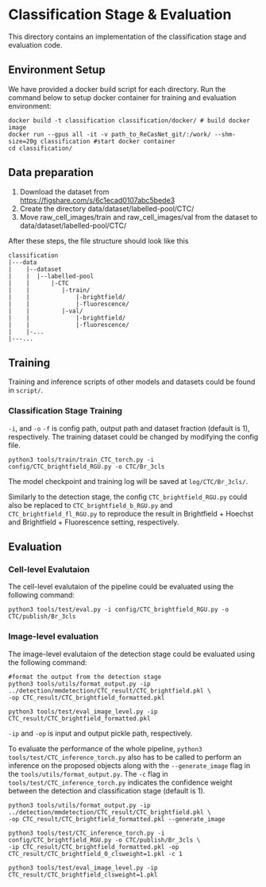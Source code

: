 # Classification Stage & Evaluation

This directory contains an implementation of the classification stage and evaluation code.


## Environment Setup
We have provided a docker build script for each directory. Run the command below to setup docker container for training and evaluation environment:

```
docker build -t classification classification/docker/ # build docker image
docker run --gpus all -it -v path_to_ReCasNet_git/:/work/ --shm-size=20g classification #start docker container
cd classification/
```
## Data preparation

1. Download the dataset from  https://figshare.com/s/6c1ecad0107abc5bede3
2. Create the directory data/dataset/labelled-pool/CTC/
3. Move raw_cell_images/train and raw_cell_images/val from the dataset to data/dataset/labelled-pool/CTC/

After these steps, the file structure should look like this

```
classification
|---data
|    |--dataset
|    |  |--labelled-pool
|    |      |-CTC
|    |         |-train/
|    |             |-brightfield/
|    |             |-fluorescence/
|    |         |-val/
|    |             |-brightfield/
|    |             |-fluorescence/
|    |-...
|---...
```


## Training

Training and inference scripts of other models and datasets could be found in `script/`.

### Classification Stage Training
`-i`, and `-o` `-f` is config path, output path and dataset fraction (default is 1), respectively. The training dataset could be changed by modifying the config file.

```
python3 tools/train/train_CTC_torch.py -i config/CTC_brightfield_RGU.py -o CTC/Br_3cls
```

The model checkpoint and training log will be saved at `log/CTC/Br_3cls/`.

Similarly to the detection stage, the config `CTC_brightfield_RGU.py` could also be replaced to `CTC_brightfield_b_RGU.py` and `CTC_brightfield_fl_RGU.py`  to reproduce the result in Brightfield + Hoechst and Brightfield + Fluorescence setting, respectively.

## Evaluation

### Cell-level Evalutaion
The cell-level evalutaion of the pipeline could be evaluated using the following command:

```
python3 tools/test/eval.py -i config/CTC_brightfield_RGU.py -o CTC/publish/Br_3cls
```

### Image-level evaluation
The image-level evalutaion of the detection stage could be evaluated using the following command:

```
#format the output from the detection stage
python3 tools/utils/format_output.py -ip ../detection/mmdetection/CTC_result/CTC_brightfield.pkl \
-op CTC_result/CTC_brightfield_formatted.pkl

python3 tools/test/eval_image_level.py -ip CTC_result/CTC_brightfield_formatted.pkl
```

`-ip` and `-op` is input and output pickle path, respectively.


To evaluate the performance of the whole pipeline, `python3 tools/test/CTC_inference_torch.py` also has to be called to perform an inference on the proposed objects along with the `--generate_image` flag in the `tools/utils/format_output.py`. The `-c` flag in `tools/test/CTC_inference_torch.py` indicates the confidence weight between the detection and classification stage (default is 1).

```
python3 tools/utils/format_output.py -ip ../detection/mmdetection/CTC_result/CTC_brightfield.pkl \
-op CTC_result/CTC_brightfield_formatted.pkl --generate_image

python3 tools/test/CTC_inference_torch.py -i config/CTC_brightfield_RGU.py -o CTC/publish/Br_3cls \
-ip CTC_result/CTC_brightfield_formatted.pkl -op CTC_result/CTC_brightfield_0_clsweight=1.pkl -c 1

python3 tools/test/eval_image_level.py -ip CTC_result/CTC_brightfield_clsweight=1.pkl
```